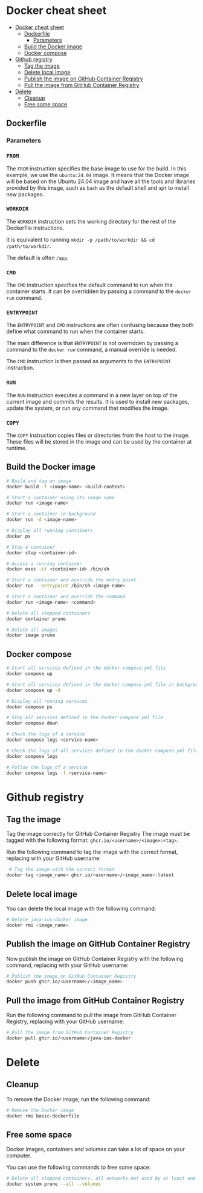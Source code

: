 # Docker cheat sheet

- [Docker cheat sheet](#docker-cheat-sheet)
    * [Dockerfile](#dockerfile)
        + [Parameters](#parameters)
    * [Build the Docker image](#build-the-docker-image)
    * [Docker compose](#docker-compose)
- [Github registry](#github-registry)
    * [Tag the image](#tag-the-image)
    * [Delete local image](#delete-local-image)
    * [Publish the image on GitHub Container Registry](#publish-the-image-on-github-container-registry)
    * [Pull the image from GitHub Container Registry](#pull-the-image-from-github-container-registry)
- [Delete](#delete)
    * [Cleanup](#cleanup)
    * [Free some space](#free-some-space)

## Dockerfile

### Parameters

### `FROM`

The `FROM` instruction specifies the base image to use for the build. In this
example, we use the `ubuntu:24.04` image. It means that the Docker image will be
based on the Ubuntu 24.04 image and have all the tools and libraries provided by
this image, such as `bash` as the default shell and `apt` to install new
packages.

### `WORKDIR`

The `WORKDIR` instruction sets the working directory for the rest of the
Dockerfile instructions.

It is equivalent to running `mkdir -p /path/to/workdir && cd /path/to/workdir`.

The default is often `/app`.

### `CMD`

The `CMD` instruction specifies the default command to run when the container
starts. It can be overridden by passing a command to the `docker run` command.

### `ENTRYPOINT`

The `ENTRYPOINT` and `CMD` instructions are often confusing because they both
define what command to run when the container starts.

The main difference is that `ENTRYPOINT` is not overridden by passing a command
to the `docker run` command, a manual override is needed.

The `CMD` instruction is then passed as arguments to the `ENTRYPOINT`
instruction.

### `RUN`

The `RUN` instruction executes a command in a new layer on top of the current
image and commits the results. It is used to install new packages, update the
system, or run any command that modifies the image.

### `COPY`

The `COPY` instruction copies files or directories from the host to the image.
These files will be stored in the image and can be used by the container at
runtime.

## Build the Docker image

```sh
# Build and tag an image
docker build -t <image-name> <build-context>

# Start a container using its image name
docker run <image-name>

# Start a container in background
docker run -d <image-name>

# Display all running containers
docker ps

# Stop a container
docker stop <container-id>

# Access a running container
docker exec -it <container-id> /bin/sh

# Start a container and override the entry point
docker run --entrypoint /bin/sh <image-name>

# Start a container and override the command
docker run <image-name> <command>

# Delete all stopped containers
docker container prune

# Delete all images
docker image prune
```

## Docker compose
```sh
# Start all services defined in the docker-compose.yml file
docker compose up

# Start all services defined in the docker-compose.yml file in background
docker compose up -d

# Display all running services
docker compose ps

# Stop all services defined in the docker-compose.yml file
docker compose down

# Check the logs of a service
docker compose logs <service-name>

# Check the logs of all services defined in the docker-compose.yml file
docker compose logs

# Follow the logs of a service
docker compose logs -f <service-name>
```

# Github registry

## Tag the image
Tag the image correctly for GitHub Container Registry
The image must be tagged with the following format: `ghcr.io/<username>/<image>:<tag>`.

Run the following command to tag the image with the correct format, replacing <username> with your GitHub username:
```sh
 # Tag the image with the correct format
docker tag <image_name> ghcr.io/<username>/<image_name>:latest
```

## Delete local image
You can delete the local image with the following command:

```sh
# Delete java-ios-docker image
docker rmi <image_name>
```

## Publish the image on GitHub Container Registry
Now publish the image on GitHub Container Registry with the following command, replacing <username> with your GitHub username:

```sh
# Publish the image on GitHub Container Registry
docker push ghcr.io/<username>/<image_name>
```

## Pull the image from GitHub Container Registry
Run the following command to pull the image from GitHub Container Registry, replacing <username> with your GitHub username:

```sh
# Pull the image from GitHub Container Registry
docker pull ghcr.io/<username>/java-ios-docker
```

# Delete

## Cleanup

To remove the Docker image, run the following command:

```sh
# Remove the Docker image
docker rmi basic-dockerfile
```

## Free some space
Docker images, containers and volumes can take a lot of space on your computer.

You can use the following commands to free some space:

```sh
# Delete all stopped containers, all networks not used by at least one container, all anonymous volumes not used by at least one container, all images without at least one container associated to them and all build cache
docker system prune --all --volumes
```